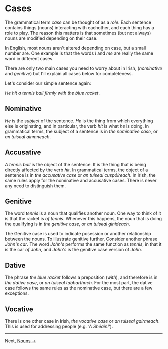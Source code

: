 # Cases

The grammatical term _case_ can be thought of as a _role_. Each sentence
contains things (nouns) interacting with eachother, and each thing has a role to
play. The reason this matters is that sometimes (but not always) nouns are
modified depending on their case.

In English, most nouns aren't altered depending on case, but a small number are.
One example is that the words _I_ and _me_ are really the same word in different
cases.

There are only two main cases you need to worry about in Irish, (_nominative_
and _genitive_) but I'll explain all cases below for completeness.

Let's consider our simple sentence again:

_He hit a tennis ball firmly with the blue racket_.


## Nominative

_He_ is the _subject_ of the sentence. _He_ is the thing from which everything
else is originating, and in particular, the verb _hit_ is what _he_ is doing.
In grammatical terms, the subject of a sentence is in _the nominative case_, or
_an tuiseal ainmneach_.


## Accusative

_A tennis ball_ is the object of the sentence. It is the thing that is being
directly affected by the verb _hit_. In grammatical terms, the object of a
sentence is in _the accusative case_ or _an tuiseal cuspóireach_. In Irish, the
same rules apply for the nominative and accusative cases. There is never any
need to distinguish them.


## Genitive

The word _tennis_ is a noun that qualifies another noun. One way to think of it
is that the racket is _of tennis_. Whenever this happens, the noun that
is doing the qualifying is in _the genitive case_, or _an tuiseal ginideach_.

The Genitive case is used to indicate posession or another relationship between
the nouns. To illustrate genitive further, Consider another phrase _John's car_.
The word _John's_ performs the same function as _tennis_, in that it is the car
_of John_, and _John's_ is the genitive case version of _John_.


## Dative

The phrase _the blue racket_ follows a preposition (_with_), and therefore is in
_the dative case_, or _an tuiseal tabharthach_. For the most part, the dative
case follows the same rules as the nominative case, but there are a few
exceptions.


## Vocative

There is one other case in Irish, _the vocative case_ or _an tuiseal gairmeach_.
This is used for addressing people (e.g. _'A Shéain!'_).


----
Next, [Nouns &#8594;](04_nouns.md)